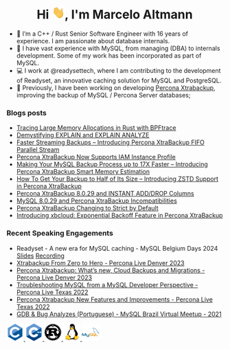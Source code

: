 <h1 align="center">Hi <img src="img/wave.gif" width="30px" height="30px" />, I'm Marcelo Altmann</h1>

- 🔭 I’m a C++ / Rust Senior Software Engineer with 16 years of experience. I am passionate about database internals.
- 🐬 I have vast experience with MySQL, from managing (DBA) to internals development. Some of my work has been incorporated as part of MySQL.
- 💻 I work at @readysettech, where I am contributing to the development of Readyset, an innovative caching solution for MySQL and PostgreSQL.
- 👯 Previously, I have been working on developing [Percona Xtrabackup](https://github.com/percona/percona-xtrabackup), improving the backup of MySQL / Percona Server databases;

### Blogs posts
<!-- BLOG-POST-LIST:START -->
- [Tracing Large Memory Allocations in Rust with BPFtrace](https://blog.readyset.io/tracing-large-memory-allocations-in-rust-with-bpftrace/)
- [Demystifying EXPLAIN and EXPLAIN ANALYZE](https://blog.readyset.io/demystifying-explain-and-explain-analyze/)
- [Faster Streaming Backups – Introducing Percona XtraBackup FIFO Parallel Stream](https://www.percona.com/blog/faster-streaming-backups-introducing-percona-xtrabackup-fifo-parallel-stream/)
- [Percona XtraBackup Now Supports IAM Instance Profile](https://www.percona.com/blog/percona-xtrabackup-now-supports-iam-instance-profile/)
- [Making Your MySQL Backup Process up to 17X Faster – Introducing Percona XtraBackup Smart Memory Estimation](https://www.percona.com/blog/making-your-mysql-backup-process-faster-introducing-percona-xtrabackup-smart-memory-estimation/)
- [How To Get Your Backup to Half of Its Size – Introducing ZSTD Support in Percona XtraBackup](https://www.percona.com/blog/get-your-backup-to-half-of-its-size-introducing-zstd-support-in-percona-xtrabackup/)
- [Percona XtraBackup 8.0.29 and INSTANT ADD/DROP Columns](https://www.percona.com/blog/percona-xtrabackup-8-0-29-and-instant-add-drop-columns/)
- [MySQL 8.0.29 and Percona XtraBackup Incompatibilities](https://www.percona.com/blog/mysql-8-0-29-and-percona-xtrabackup-incompatibilities/)
- [Percona XtraBackup Changing to Strict by Default](https://www.percona.com/blog/percona-xtrabackup-changing-to-strict-by-default/)
- [Introducing xbcloud: Exponential Backoff Feature in Percona XtraBackup](https://www.percona.com/blog/introducing-xbcloud-exponential-backoff-feature-in-percona-xtrabackup/)
<!-- BLOG-POST-LIST:END -->

### Recent Speaking Engagements
- Readyset - A new era for MySQL caching - MySQL Belgium Days 2024 [Slides](https://speakerdeck.com/marceloaltmann/readyset-a-new-era-for-mysql-caching) [Recording](https://www.youtube.com/watch?v=ch0utkJqJZQ)
- [Xtrabackup From Zero to Hero - Percona Live Denver 2023](https://speakerdeck.com/marceloaltmann/xtrabackup-from-zero-to-hero)
- [Percona Xtrabackup: What’s new, Cloud Backups and Migrations - Percona Live Denver 2023](https://speakerdeck.com/marceloaltmann/percona-xtrabackup-whats-new-cloud-backups-and-migrations)
- [Troubleshooting MySQL from a MySQL Developer Perspective - Percona Live Texas 2022](https://speakerdeck.com/marceloaltmann/troubleshooting-mysql-from-a-mysql-developer-perspective)
- [Percona Xtrabackup New Features and Improvements - Percona Live Texas 2022](https://speakerdeck.com/marceloaltmann/percona-xtrabackup-new-features-and-improvements)
- [GDB & Bug Analyzes (Portuguese) - MySQL Brazil Virtual Meetup - 2021](https://speakerdeck.com/marceloaltmann/gdb-and-bug-analyzes)

<p align="left"> 
  <a href="https://www.cprogramming.com/" target="_blank" rel="noreferrer"> 
    <img src="https://raw.githubusercontent.com/devicons/devicon/master/icons/c/c-original.svg" alt="c" width="40" height="40"/>
  </a>
  <a href="https://www.w3schools.com/cpp/" target="_blank" rel="noreferrer">
    <img src="https://raw.githubusercontent.com/devicons/devicon/master/icons/cplusplus/cplusplus-original.svg" alt="cplusplus" width="40" height="40"/>
  </a>
  <a href="https://www.rust-lang.org/" target="_blank" rel="noreferrer">
    <img src="https://raw.githubusercontent.com/devicons/devicon/master/icons/rust/rust-original.svg" alt="rust" width="40" height="40"/>
  </a>
  <a href="https://www.linux.org/" target="_blank" rel="noreferrer">
    <img src="https://raw.githubusercontent.com/devicons/devicon/master/icons/linux/linux-original.svg" alt="linux" width="40" height="40"/>
  </a> 
  <a href="https://www.mysql.com/" target="_blank" rel="noreferrer">
    <img src="https://raw.githubusercontent.com/devicons/devicon/master/icons/mysql/mysql-original-wordmark.svg" alt="mysql" width="40" height="40"/>
  </a>
</p>
